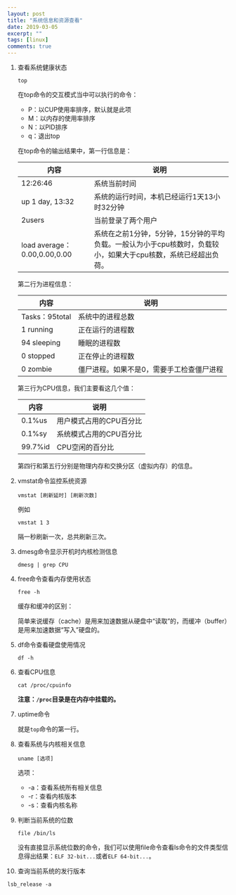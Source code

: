 ```yaml
---
layout: post
title: "系统信息和资源查看"
date: 2019-03-05
excerpt: ""
tags: [linux]
comments: true
---
```




1. 查看系统健康状态

   ```shell
   top
   ```

   在top命令的交互模式当中可以执行的命令：

   - P：以CUP使用率排序，默认就是此项
   - M：以内存的使用率排序
   - N：以PID排序
   - q：退出top

   在top命令的输出结果中，第一行信息是：

   | 内容                         | 说明                                                         |
   | ---------------------------- | ------------------------------------------------------------ |
   | 12:26:46                     | 系统当前时间                                                 |
   | up 1 day, 13:32              | 系统的运行时间，本机已经运行1天13小时32分钟                  |
   | 2users                       | 当前登录了两个用户                                           |
   | load average：0.00,0.00,0.00 | 系统在之前1分钟，5分钟，15分钟的平均负载。一般认为小于cpu核数时，负载较小，如果大于cpu核数，系统已经超出负荷。 |

   第二行为进程信息：

   | 内容           | 说明                                      |
   | -------------- | ----------------------------------------- |
   | Tasks：95total | 系统中的进程总数                          |
   | 1 running      | 正在运行的进程数                          |
   | 94 sleeping    | 睡眠的进程数                              |
   | 0 stopped      | 正在停止的进程数                          |
   | 0 zombie       | 僵尸进程。如果不是0，需要手工检查僵尸进程 |

   第三行为CPU信息，我们主要看这几个值：

   | 内容    | 说明                    |
   | ------- | ----------------------- |
   | 0.1%us  | 用户模式占用的CPU百分比 |
   | 0.1%sy  | 系统模式占用的CPU百分比 |
   | 99.7%id | CPU空闲的百分比         |

   第四行和第五行分别是物理内存和交换分区（虚拟内存）的信息。

   

2. vmstat命令监控系统资源

   ```shell
   vmstat [刷新延时] [刷新次数]
   ```

   例如

   ```shell
   vmstat 1 3
   ```

   隔一秒刷新一次，总共刷新三次。

   

3. dmesg命令显示开机时内核检测信息

   ```shell
   dmesg | grep CPU
   ```

4. free命令查看内存使用状态

   ```shell
   free -h
   ```

   缓存和缓冲的区别：

   ​	简单来说缓存（cache）是用来加速数据从硬盘中“读取”的，而缓冲（buffer）是用来加速数据“写入”硬盘的。

5. df命令查看硬盘使用情况

   ```shell
   df -h
   ```

   

6. 查看CPU信息

   ```shell
   cat /proc/cpuinfo
   ```

   **注意：`/proc`目录是在内存中挂载的。**

7. uptime命令

   就是`top`命令的第一行。

8. 查看系统与内核相关信息

   ```shell
   uname [选项]
   ```

   选项：

   - -a：查看系统所有相关信息
   - -r：查看内核版本
   - -s：查看内核名称

9. 判断当前系统的位数

   ```shell
   file /bin/ls
   ```

   ​	没有直接显示系统位数的命令，我们可以使用file命令查看ls命令的文件类型信息得出结果：`ELF 32-bit...`或者`ELF 64-bit...`。

10. 查询当前系统的发行版本

   ```shell
   lsb_release -a
   ```

   